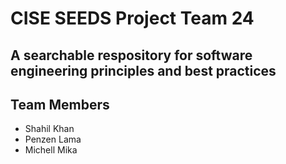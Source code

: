 # CISE SEEDS Project Team 24
## A searchable respository for software engineering principles and best practices

## Team Members
- Shahil Khan
- Penzen Lama
- Michell Mika
